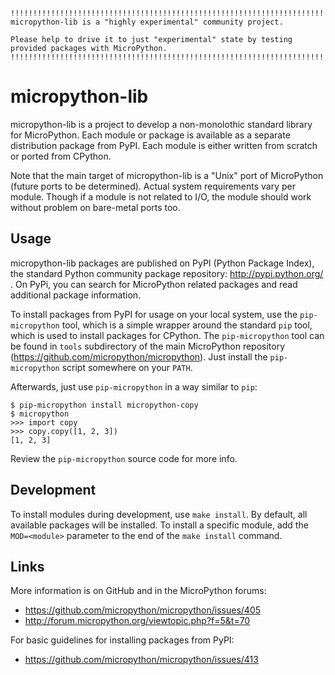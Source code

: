 ~~~~
!!!!!!!!!!!!!!!!!!!!!!!!!!!!!!!!!!!!!!!!!!!!!!!!!!!!!!!!!!!!!!!!!!!!!!
micropython-lib is a "highly experimental" community project.

Please help to drive it to just "experimental" state by testing
provided packages with MicroPython.
!!!!!!!!!!!!!!!!!!!!!!!!!!!!!!!!!!!!!!!!!!!!!!!!!!!!!!!!!!!!!!!!!!!!!!
~~~~

micropython-lib
===============
micropython-lib is a project to develop a non-monolothic standard library
for MicroPython. Each module or package is available as a separate
distribution package from PyPI. Each module is either written from scratch or
ported from CPython. 

Note that the main target of micropython-lib is a "Unix" port of MicroPython
(future ports to be determined). Actual system requirements vary per module.
Though if a module is not related to I/O, the module should work without
problem on bare-metal ports too.


Usage
-----
micropython-lib packages are published on PyPI (Python Package Index),
the standard Python community package repository: http://pypi.python.org/ .
On PyPi, you can search for MicroPython related packages and read
additional package information.

To install packages from PyPI for usage on your local system, use the
`pip-micropython` tool, which is a simple wrapper around the standard
`pip` tool, which is used to install packages for CPython.
The `pip-micropython` tool can be found in `tools` subdirectory 
of the main MicroPython repository (https://github.com/micropython/micropython).
Just install the `pip-micropython` script somewhere on your `PATH`.

Afterwards, just use `pip-micropython` in a way similar to `pip`:

~~~~
$ pip-micropython install micropython-copy
$ micropython
>>> import copy
>>> copy.copy([1, 2, 3])
[1, 2, 3]
~~~~

Review the `pip-micropython` source code for more info.


Development
-----------
To install modules during development, use `make install`. By default, all
available packages will be installed. To install a specific module, add the 
`MOD=<module>` parameter to the end of the `make install` command.


Links
-----
More information is on GitHub and in the MicroPython forums:

 * https://github.com/micropython/micropython/issues/405
 * http://forum.micropython.org/viewtopic.php?f=5&t=70

For basic guidelines for installing packages from PyPI:

 * https://github.com/micropython/micropython/issues/413
